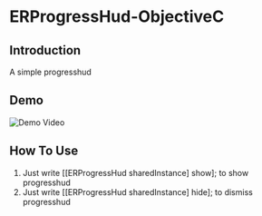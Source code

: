 # ERProgressHud-ObjectiveC

## Introduction
A simple progresshud 

## Demo
![Demo Video](/../master/demo.gif?raw=true)


## How To Use
1. Just write [[ERProgressHud sharedInstance] show]; to show progresshud
2. Just write [[ERProgressHud sharedInstance] hide]; to dismiss progresshud
